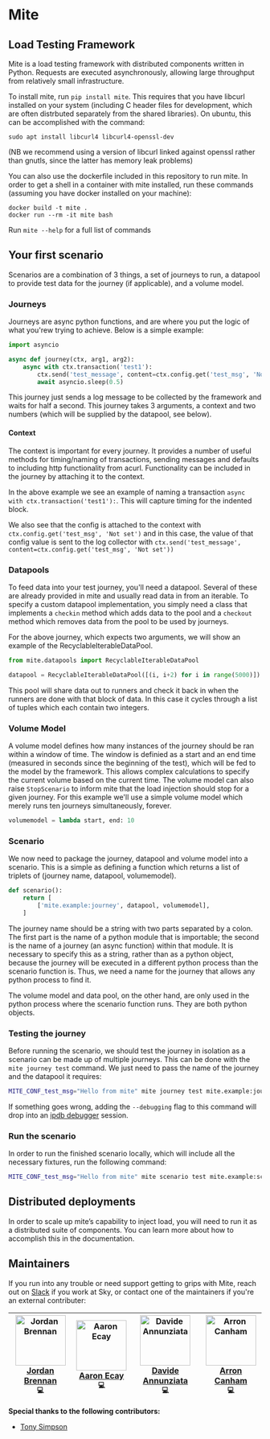 # Mite

## Load Testing Framework

Mite is a load testing framework with distributed components written in Python.
Requests are executed asynchronously, allowing large throughput from relatively small infrastructure.

To install mite, run `pip install mite`.  This requires that you have
libcurl installed on your system (including C header files for
development, which are often distrbuted separately from the shared
libraries).  On ubuntu, this can be accomplished with the command:

```
sudo apt install libcurl4 libcurl4-openssl-dev
```

(NB we recommend using a version of libcurl linked against openssl
rather than gnutls, since the latter has memory leak problems)

You can also use the dockerfile included in this repository to run
mite.  In order to get a shell in a container with mite installed, run
these commands (assuming you have docker installed on your machine):
```
docker build -t mite .
docker run --rm -it mite bash
```

Run `mite --help` for a full list of commands

## Your first scenario

Scenarios are a combination of 3 things, a set of journeys to run, a
datapool to provide test data for the journey (if applicable), and a
volume model.

### Journeys

Journeys are async python functions, and are where you put the logic of
what you'rew trying to achieve.  Below is a simple example:

```python
import asyncio

async def journey(ctx, arg1, arg2):
    async with ctx.transaction('test1'):
        ctx.send('test_message', content=ctx.config.get('test_msg', 'Not set'), sum=arg1 + arg2)
        await asyncio.sleep(0.5)
```

This journey just sends a log message to be collected by the framework
and waits for half a second.  This journey takes 3 arguments, a context
and two numbers (which will be supplied by the datapool, see below).

#### Context

The context is important for every journey.  It provides a number of
useful methods for timing/naming of transactions, sending messages and
defaults to including http functionality from acurl.  Functionality can
be included in the journey by attaching it to the context.

In the above example we see an example of naming a transaction `async
with ctx.transaction('test1'):`.  This will capture timing for the
indented block.

We also see that the config is attached to the context with
`ctx.config.get('test_msg', 'Not set')` and in this case, the value of
that config value is sent to the log collector with
`ctx.send('test_message', content=ctx.config.get('test_msg', 'Not set'))`

### Datapools

To feed data into your test journey, you'll need a datapool. Several of
these are already provided in mite and usually read data in from an
iterable. To specify a custom datapool implementation, you simply need a
class that implements a `checkin` method which adds data to the pool and
a `checkout` method which removes data from the pool to be used by
journeys.

For the above journey, which expects two arguments, we will show an
example of the RecyclableIterableDataPool.

```python
from mite.datapools import RecyclableIterableDataPool

datapool = RecyclableIterableDataPool([(i, i+2) for i in range(5000)])
```

This pool will share data out to runners and check it back in when the
runners are done with that block of data.  In this case it cycles
through a list of tuples which each contain two integers.

### Volume Model

A volume model defines how many instances of the journey should be ran
within a window of time.  The window is definied as a start and an end
time (measured in seconds since the beginning of the test), which will be
fed to the model by the framework.  This allows complex calculations to
specify the current volume based on the current time.  The volume model
can also raise `StopScenario` to inform mite that the load injection
should stop for a given journey.  For this example we'll use a simple
volume model which merely runs ten journeys simultaneously, forever.

```python
volumemodel = lambda start, end: 10
```

### Scenario

We now need to package the journey, datapool and volume model into a
scenario.  This is a simple as defining a function which returns
a list of triplets of (journey name, datapool, volumemodel).

```python
def scenario():
    return [
        ['mite.example:journey', datapool, volumemodel],
    ]
```

The journey name should be a string with two parts separated by a
colon.  The first part is the name of a python module that is
importable; the second is the name of a journey (an async function)
within that module.  It is necessary to specify this as a string, rather
than as a python object, because the journey will be executed in a
different python process than the scenario function is.  Thus, we need a
name for the journey that allows any python process to find it.

The volume model and data pool, on the other hand, are only used in the
python process where the scenario function runs.  They are both python
objects.

### Testing the journey

Before running the scenario, we should test the journey in isolation as
a scenario can be made up of multiple journeys.  This can be done with
the `mite journey test` command.  We just need to pass the name of the
journey and the datapool it requires:

```sh
MITE_CONF_test_msg="Hello from mite" mite journey test mite.example:journey mite.example:datapool
```

If something goes wrong, adding the `--debugging` flag to this command
will drop into an [ipdb debugger](https://github.com/gotcha/ipdb) session.

### Run the scenario

In order to run the finished scenario locally, which will include all
the necessary fixtures, run the following command:

```sh
MITE_CONF_test_msg="Hello from mite" mite scenario test mite.example:scenario
```

## Distributed deployments

In order to scale up miteʼs capability to inject load, you will need to
run it as a distributed suite of components.  You can learn more about
how to accomplish this in the documentation.  <!-- TODO: link -->

## Maintainers

If you run into any trouble or need support getting to grips with Mite,
reach out on [Slack](https://sky.slack.com/messages/mite) if you work at Sky,
 or contact one of the maintainers if you're an external contributer:

| [<img src="https://avatars.githubusercontent.com/jb098" width=100 height=100 alt="Jordan Brennan" /><br />Jordan Brennan](https://github.com/jb098)<br /><sub>💻</sub> | [<img src="https://avatars.githubusercontent.com/aecay" width=100 height=100 alt="Aaron Ecay" /> <br />Aaron Ecay](https://github.com/aecay)<br /><sub>💻</sub> | [<img src="https://avatars.githubusercontent.com/DavAnnunz" width=100 height=100 alt="Davide Annunziata" /><br />Davide Annunziata](https://github.com/DavAnnunz)<br /><sub>💻</sub> | [<img src="https://avatars.githubusercontent.com/arroncanhamskyuk" width=100 height=100 alt="Arron Canham" /><br />Arron Canham](https://github.com/arroncanhamskyuk)<br /><sub>💻</sub> |
| :---: | :---: | :---: | :---: |

**Special thanks to the following contributors:**

* [Tony Simpson](https://github.com/tonysimpson)
